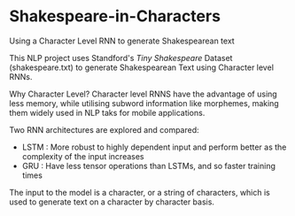 # Shakespeare-in-Characters
Using a Character Level RNN to generate Shakespearean text


This NLP project uses Standford's *Tiny Shakespeare* Dataset (shakespeare.txt) to generate Shakespearean Text using Character level RNNs. 

Why Character Level? Character level RNNS have the advantage of using less memory, while utilising subword information like morphemes, making them widely used in NLP taks for mobile applications.

Two RNN architectures are explored and compared:
* LSTM : More robust to highly dependent input and perform better as the complexity of the input increases
* GRU : Have less tensor operations than LSTMs, and so faster training times

The input to the model is a character, or a string of characters, which is used to generate text on a character by character basis.
